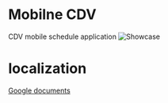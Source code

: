 # Mobilne CDV
CDV mobile schedule application
![Showcase](./assets/showcase.gif)

# localization
[Google documents](https://docs.google.com/spreadsheets/d/1ozNq2kydZZNyj4PX5IttBQlglh7hgxQ7X5TyKsBZIzo/edit?usp=sharing)